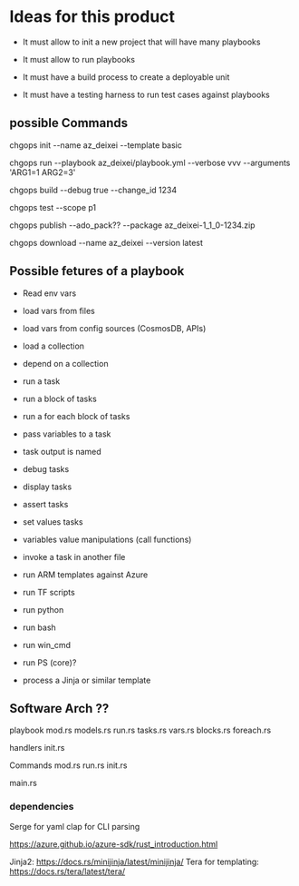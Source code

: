 # Ideas for this product

- It must allow to init a new project that will have many playbooks

- It must allow to run playbooks

- It must have a build process to create a deployable unit

- It must have a testing harness to run test cases against playbooks


## possible Commands 


chgops init --name az_deixei --template basic

chgops run --playbook az_deixei/playbook.yml --verbose vvv --arguments 'ARG1=1 ARG2=3'

chgops build --debug true --change_id 1234

chgops test --scope p1

chgops publish --ado_pack?? --package az_deixei-1_1_0-1234.zip

chgops download --name az_deixei --version latest


## Possible fetures of a playbook

- Read env vars

- load vars from files

- load vars from config sources (CosmosDB, APIs)

- load a collection

- depend on a collection

- run a task

- run a block of tasks

- run a for each block of tasks

- pass variables to a task

- task output is named

- debug tasks

- display tasks

- assert tasks

- set values tasks

- variables value manipulations (call functions)

- invoke a task in another file

- run ARM templates against Azure

- run TF scripts

- run python

- run bash

- run win_cmd

- run PS (core)?

- process a Jinja or similar template


## Software Arch ??

playbook
    mod.rs
    models.rs
    run.rs
    tasks.rs
    vars.rs
    blocks.rs
    foreach.rs

handlers
    init.rs

Commands
    mod.rs
    run.rs
    init.rs

main.rs

### dependencies

Serge for yaml
clap for CLI parsing

https://azure.github.io/azure-sdk/rust_introduction.html

Jinja2: https://docs.rs/minijinja/latest/minijinja/
Tera for templating: https://docs.rs/tera/latest/tera/